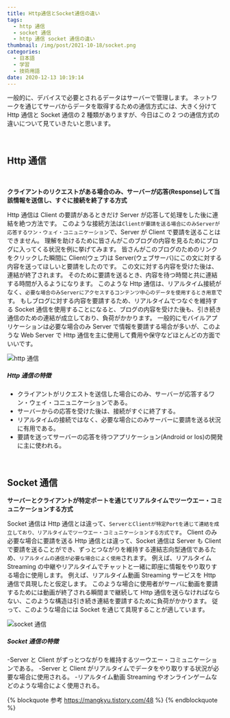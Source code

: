 ```yaml
---
title: Http通信とSocket通信の違い
tags:
  - http 通信
  - socket 通信
  - http 通信 socket 通信の違い
thumbnail: /img/post/2021-10-18/socket.png
categories:
  - 日本語
  - 学習
  - 技術用語
date: 2020-12-13 10:19:14
---
```


一般的に、デバイスで必要とされるデータはサーバーで管理します。 ネットワークを通じてサーバからデータを取得するための通信方式には、大きく分けて Http 通信と Socket 通信の 2 種類がありますが、今日はこの 2 つの通信方式の違いについて見ていきたいと思います。

<br>

## Http 通信

<br>

**クライアントのリクエストがある場合のみ、サーバーが応答(Response)して当該情報を送信し、すぐに接続を終了する方式**

Http 通信は Client の要請があるときだけ Server が応答して処理をした後に連結を絶つ方法です。 このような接続方法は`Clientが要請を送る場合にのみServerが応答するワン・ウェイ・コニュニケーション`で、Server が Client で要請を送ることはできません。 理解を助けるために皆さんがこのブログの内容を見るためにブログに入ってくる状況を例に挙げてみます。 皆さんがこのブログのためのリンクをクリックした瞬間に Client(ウェブ)は Server(ウェブサーバ)にこの文に対する内容を送ってほしいと要請をしたのです。 この文に対する内容を受けた後は、連結が終了されます。 そのために要請を送るとき、内容を待つ時間と共に連結する時間が入るようになります。 このような Http 通信は、リアルタイム接続がなく、`必要な場合のみServerにアクセスするコンテンツ中心のデータを使用するとき用意`です。 もしブログに対する内容を要請するため、リアルタイムでつなぐを維持する Socket 通信を使用することになると、ブログの内容を受けた後も、引き続き通信のための連結が成立しており、負荷がかかります。 一般的にモバイルアプリケーションは必要な場合のみ Server で情報を要請する場合が多いが、このような Web Server で Http 通信を主に使用して費用や保守などほとんどの方面でいいです。

![http 通信](/img/post/2021-10-18/http.png)

##### Http 通信の特徴

- クライアントがリクエストを送信した場合にのみ、サーバーが応答するワン・ウェイ・コニュニケーションである。
- サーバーからの応答を受けた後は、接続がすぐに終了する。
- リアルタイムの接続ではなく、必要な場合にのみサーバーに要請を送る状況に有用である。
- 要請を送ってサーバーの応答を待つアプリケーション(Android or Ios)の開発に主に使われる。

<br>

## Socket 通信

**サーバーとクライアントが特定ポートを通じてリアルタイムでツーウエー・コミュニケーションする方式**

Socket 通信は Http 通信とは違って、`ServerとClientが特定Portを通じて連結を成立しており、リアルタイムでツーウエー・コミュニケーションする方式です`。 Client のみ必要な場合に要請を送る Http 通信とは違って、Socket 通信は Server も Client で要請を送ることができ、ずっとつながりを維持する連結志向型通信であるため、`リアルタイムの通信が必要な場合によく使用`されます。 例えば、リアルタイム Streaming の中継やリアルタイムでチャットと一緒に即座に情報をやり取りする場合に使用します。 例えば、リアルタイム動画 Streaming サービスを Http 通信で具現したと仮定します。 このような場合に使用者がサーバに動画を要請するためには動画が終了される瞬間まで継続して Http 通信を送らなければならない、このような構造は引き続き連結を要請するために負荷がかかります。 従って、このような場合には Socket を通じて具現することが適しています。

![socket 通信](/img/post/2021-10-18/socket.png)

##### Socket 通信の特徴

-Server と Client がずっとつながりを維持するツーウエー・コミュニケーションである。
-Server と Client がリアルタイムでデータをやり取りする状況が必要な場合に使用される。 -リアルタイム動画 Streaming やオンラインゲームなどのような場合によく使用される。

{% blockquote 参考 https://mangkyu.tistory.com/48 %}
{% endblockquote %}
